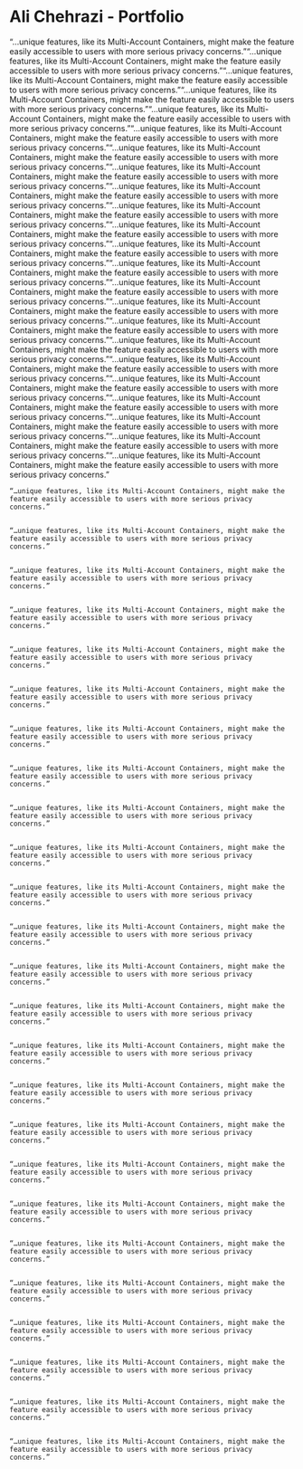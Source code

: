 # Ali Chehrazi - Portfolio

“…unique features, like its Multi-Account Containers, might make the feature easily accessible to users with more serious privacy concerns.”“…unique features, like its Multi-Account Containers, might make the feature easily accessible to users with more serious privacy concerns.”“…unique features, like its Multi-Account Containers, might make the feature easily accessible to users with more serious privacy concerns.”“…unique features, like its Multi-Account Containers, might make the feature easily accessible to users with more serious privacy concerns.”“…unique features, like its Multi-Account Containers, might make the feature easily accessible to users with more serious privacy concerns.”“…unique features, like its Multi-Account Containers, might make the feature easily accessible to users with more serious privacy concerns.”“…unique features, like its Multi-Account Containers, might make the feature easily accessible to users with more serious privacy concerns.”“…unique features, like its Multi-Account Containers, might make the feature easily accessible to users with more serious privacy concerns.”“…unique features, like its Multi-Account Containers, might make the feature easily accessible to users with more serious privacy concerns.”“…unique features, like its Multi-Account Containers, might make the feature easily accessible to users with more serious privacy concerns.”“…unique features, like its Multi-Account Containers, might make the feature easily accessible to users with more serious privacy concerns.”“…unique features, like its Multi-Account Containers, might make the feature easily accessible to users with more serious privacy concerns.”“…unique features, like its Multi-Account Containers, might make the feature easily accessible to users with more serious privacy concerns.”“…unique features, like its Multi-Account Containers, might make the feature easily accessible to users with more serious privacy concerns.”“…unique features, like its Multi-Account Containers, might make the feature easily accessible to users with more serious privacy concerns.”“…unique features, like its Multi-Account Containers, might make the feature easily accessible to users with more serious privacy concerns.”“…unique features, like its Multi-Account Containers, might make the feature easily accessible to users with more serious privacy concerns.”“…unique features, like its Multi-Account Containers, might make the feature easily accessible to users with more serious privacy concerns.”“…unique features, like its Multi-Account Containers, might make the feature easily accessible to users with more serious privacy concerns.”“…unique features, like its Multi-Account Containers, might make the feature easily accessible to users with more serious privacy concerns.”“…unique features, like its Multi-Account Containers, might make the feature easily accessible to users with more serious privacy concerns.”“…unique features, like its Multi-Account Containers, might make the feature easily accessible to users with more serious privacy concerns.”“…unique features, like its Multi-Account Containers, might make the feature easily accessible to users with more serious privacy concerns.”


    “…unique features, like its Multi-Account Containers, might make the feature easily accessible to users with more serious privacy concerns.”


    “…unique features, like its Multi-Account Containers, might make the feature easily accessible to users with more serious privacy concerns.”


    “…unique features, like its Multi-Account Containers, might make the feature easily accessible to users with more serious privacy concerns.”


    “…unique features, like its Multi-Account Containers, might make the feature easily accessible to users with more serious privacy concerns.”


    “…unique features, like its Multi-Account Containers, might make the feature easily accessible to users with more serious privacy concerns.”


    “…unique features, like its Multi-Account Containers, might make the feature easily accessible to users with more serious privacy concerns.”


    “…unique features, like its Multi-Account Containers, might make the feature easily accessible to users with more serious privacy concerns.”


    “…unique features, like its Multi-Account Containers, might make the feature easily accessible to users with more serious privacy concerns.”


    “…unique features, like its Multi-Account Containers, might make the feature easily accessible to users with more serious privacy concerns.”


    “…unique features, like its Multi-Account Containers, might make the feature easily accessible to users with more serious privacy concerns.”


    “…unique features, like its Multi-Account Containers, might make the feature easily accessible to users with more serious privacy concerns.”


    “…unique features, like its Multi-Account Containers, might make the feature easily accessible to users with more serious privacy concerns.”


    “…unique features, like its Multi-Account Containers, might make the feature easily accessible to users with more serious privacy concerns.”


    “…unique features, like its Multi-Account Containers, might make the feature easily accessible to users with more serious privacy concerns.”


    “…unique features, like its Multi-Account Containers, might make the feature easily accessible to users with more serious privacy concerns.”


    “…unique features, like its Multi-Account Containers, might make the feature easily accessible to users with more serious privacy concerns.”


    “…unique features, like its Multi-Account Containers, might make the feature easily accessible to users with more serious privacy concerns.”


    “…unique features, like its Multi-Account Containers, might make the feature easily accessible to users with more serious privacy concerns.”


    “…unique features, like its Multi-Account Containers, might make the feature easily accessible to users with more serious privacy concerns.”


    “…unique features, like its Multi-Account Containers, might make the feature easily accessible to users with more serious privacy concerns.”


    “…unique features, like its Multi-Account Containers, might make the feature easily accessible to users with more serious privacy concerns.”


    “…unique features, like its Multi-Account Containers, might make the feature easily accessible to users with more serious privacy concerns.”


    “…unique features, like its Multi-Account Containers, might make the feature easily accessible to users with more serious privacy concerns.”


    “…unique features, like its Multi-Account Containers, might make the feature easily accessible to users with more serious privacy concerns.”


    “…unique features, like its Multi-Account Containers, might make the feature easily accessible to users with more serious privacy concerns.”
